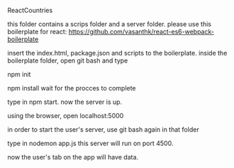 ReactCountries

this folder contains a scrips folder and a server folder. please use this boilerplate for react: https://github.com/vasanthk/react-es6-webpack-boilerplate

insert the index.html, package.json and scripts to the boilerplate. inside the boilerplate folder, open git bash and type

npm init

npm install wait for the procces to complete

type in npm start. now the server is up.

using the browser, open localhost:5000

in order to start the user's server, use git bash again in that folder

type in nodemon app.js
this server will run on port 4500.

now the user's tab on the app will have data.
